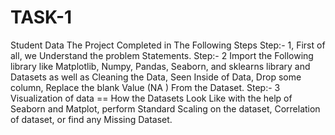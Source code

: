 # TASK-1
Student Data The Project Completed in The Following Steps Step:- 1, First of all, we Understand the problem Statements. Step:- 2 Import the Following library like Matplotlib, Numpy, Pandas, Seaborn, and sklearns library and Datasets as well as Cleaning the Data, Seen Inside of Data, Drop some column, Replace the blank Value (NA ) From the Dataset. Step:- 3 Visualization of data == How the Datasets Look Like with the help of Seaborn and Matplot, perform Standard Scaling on the dataset, Correlation of dataset, or find any Missing Dataset.
